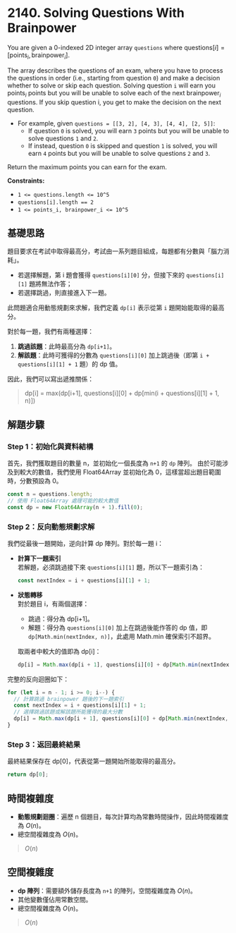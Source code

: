 # 2140. Solving Questions With Brainpower

You are given a 0-indexed 2D integer array `questions` where $\text{questions}[i] = [\text{points}_i, \text{brainpower}_i]$.

The array describes the questions of an exam, where you have to process the questions in order (i.e., starting from question `0`) 
and make a decision whether to solve or skip each question. 
Solving question `i` will earn you $\text{points}_i$ points but 
you will be unable to solve each of the next $\text{brainpower}_i$ questions. 
If you skip question i, you get to make the decision on the next question.

- For example, given `questions = [[3, 2], [4, 3], [4, 4], [2, 5]]`:
  - If question `0` is solved, you will earn `3` points but you will be unable to solve questions `1` and `2`.
  - If instead, question `0` is skipped and question `1` is solved, you will earn `4` points but you will be unable to solve questions `2` and `3`.

Return the maximum points you can earn for the exam.

**Constraints:**

- `1 <= questions.length <= 10^5`
- `questions[i].length == 2`
- `1 <= points_i, brainpower_i <= 10^5`

## 基礎思路

題目要求在考試中取得最高分，考試由一系列題目組成，每題都有分數與「腦力消耗」。

- 若選擇解題，第 i 題會獲得 `questions[i][0]` 分，但接下來的 `questions[i][1]` 題將無法作答；
- 若選擇跳過，則直接進入下一題。

此問題適合用動態規劃來求解，我們定義 `dp[i]` 表示從第 `i` 題開始能取得的最高分。

對於每一題，我們有兩種選擇：

1. **跳過該題**：此時最高分為 `dp[i+1]`。
2. **解該題**：此時可獲得的分數為 `questions[i][0]` 加上跳過後（即第 `i + questions[i][1] + 1` 題）的 dp 值。

因此，我們可以寫出遞推關係：

> dp[i] = max(dp[i+1], questions[i][0] + dp[min(i + questions[i][1] + 1, n)])

## 解題步驟

### Step 1：初始化與資料結構

首先，我們獲取題目的數量 n，並初始化一個長度為 `n+1` 的 `dp` 陣列。
由於可能涉及到較大的數值，我們使用 Float64Array 並初始化為 0，這樣當超出題目範圍時，分數預設為 0。

```typescript
const n = questions.length;
// 使用 Float64Array 處理可能的較大數值
const dp = new Float64Array(n + 1).fill(0);
```

### Step 2：反向動態規劃求解

我們從最後一題開始，逆向計算 dp 陣列。對於每一題 i：
- **計算下一題索引**  
  若解題，必須跳過接下來 `questions[i][1]` 題，所以下一題索引為：

  ```typescript
  const nextIndex = i + questions[i][1] + 1;
  ```

- **狀態轉移**  
  對於題目 i，有兩個選擇：
  - 跳過：得分為 dp[i+1]。
  - 解題：得分為 `questions[i][0]` 加上在跳過後能作答的 dp 值，即 `dp[Math.min(nextIndex, n)]`，此處用 Math.min 確保索引不超界。

  取兩者中較大的值即為 dp[i]：

  ```typescript
  dp[i] = Math.max(dp[i + 1], questions[i][0] + dp[Math.min(nextIndex, n)]);
  ```

完整的反向迴圈如下：

```typescript
for (let i = n - 1; i >= 0; i--) {
  // 計算跳過 brainpower 題後的下一題索引
  const nextIndex = i + questions[i][1] + 1;
  // 選擇跳過該題或解該題所能獲得的最大分數
  dp[i] = Math.max(dp[i + 1], questions[i][0] + dp[Math.min(nextIndex, n)]);
}
```

### Step 3：返回最終結果

最終結果保存在 dp[0]，代表從第一題開始所能取得的最高分。

```typescript
return dp[0];
```

## 時間複雜度

- **動態規劃迴圈**：遍歷 n 個題目，每次計算均為常數時間操作，因此時間複雜度為 $O(n)$。
- 總空間複雜度為 $O(n)$。

> $O(n)$

## 空間複雜度

- **dp 陣列**：需要額外儲存長度為 `n+1` 的陣列，空間複雜度為 $O(n)$。
- 其他變數僅佔用常數空間。
- 總空間複雜度為 $O(n)$。

> $O(n)$
